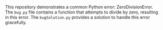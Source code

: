 This repository demonstrates a common Python error: ZeroDivisionError. The `bug.py` file contains a function that attempts to divide by zero, resulting in this error. The `bugSolution.py` provides a solution to handle this error gracefully.